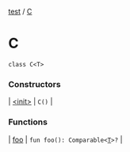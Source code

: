[test](../index.md) / [C](./index.md)

# C

`class C<T>`

### Constructors

| [&lt;init&gt;](-init-.md) | `C()` |

### Functions

| [foo](foo.md) | `fun foo(): Comparable<`[`T`](index.md#T)`>?` |


